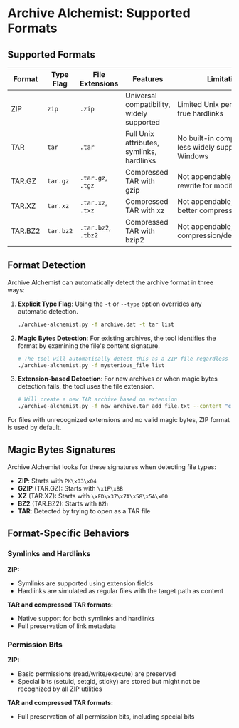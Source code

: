 # Archive Alchemist: Supported Formats

## Supported Formats

| Format | Type Flag | File Extensions | Features | Limitations |
|--------|-----------|----------------|----------|-------------|
| ZIP | `zip` | `.zip` | Universal compatibility, widely supported | Limited Unix permissions, no true hardlinks |
| TAR | `tar` | `.tar` | Full Unix attributes, symlinks, hardlinks | No built-in compression, less widely supported on Windows |
| TAR.GZ | `tar.gz` | `.tar.gz`, `.tgz` | Compressed TAR with gzip | Not appendable, requires full rewrite for modifications |
| TAR.XZ | `tar.xz` | `.tar.xz`, `.txz` | Compressed TAR with xz | Not appendable, slower but better compression |
| TAR.BZ2 | `tar.bz2` | `.tar.bz2`, `.tbz2` | Compressed TAR with bzip2 | Not appendable, slower compression/decompression |

## Format Detection

Archive Alchemist can automatically detect the archive format in three ways:

1. **Explicit Type Flag**: Using the `-t` or `--type` option overrides any automatic detection.
   ```bash
   ./archive-alchemist.py -f archive.dat -t tar list
   ```

2. **Magic Bytes Detection**: For existing archives, the tool identifies the format by examining the file's content signature.
   ```bash
   # The tool will automatically detect this as a ZIP file regardless of extension
   ./archive-alchemist.py -f mysterious_file list
   ```

3. **Extension-based Detection**: For new archives or when magic bytes detection fails, the tool uses the file extension.
   ```bash
   # Will create a new TAR archive based on extension
   ./archive-alchemist.py -f new_archive.tar add file.txt --content "content"
   ```

For files with unrecognized extensions and no valid magic bytes, ZIP format is used by default.

## Magic Bytes Signatures

Archive Alchemist looks for these signatures when detecting file types:

- **ZIP**: Starts with `PK\x03\x04`
- **GZIP** (TAR.GZ): Starts with `\x1F\x8B`
- **XZ** (TAR.XZ): Starts with `\xFD\x37\x7A\x58\x5A\x00`
- **BZ2** (TAR.BZ2): Starts with `BZh`
- **TAR**: Detected by trying to open as a TAR file

## Format-Specific Behaviors

### Symlinks and Hardlinks

**ZIP:**
- Symlinks are supported using extension fields
- Hardlinks are simulated as regular files with the target path as content

**TAR and compressed TAR formats:**
- Native support for both symlinks and hardlinks
- Full preservation of link metadata

### Permission Bits

**ZIP:**
- Basic permissions (read/write/execute) are preserved
- Special bits (setuid, setgid, sticky) are stored but might not be recognized by all ZIP utilities

**TAR and compressed TAR formats:**
- Full preservation of all permission bits, including special bits